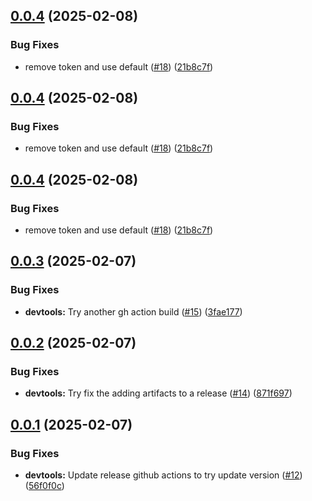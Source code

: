 ## [0.0.4](https://github.com/bkm82/flowVC/compare/v0.0.3...v0.0.4) (2025-02-08)


### Bug Fixes

* remove token and use default ([#18](https://github.com/bkm82/flowVC/issues/18)) ([21b8c7f](https://github.com/bkm82/flowVC/commit/21b8c7fc8386f10d3a87d1f93acc3c16d1d025df))

## [0.0.4](https://github.com/bkm82/flowVC/compare/v0.0.3...v0.0.4) (2025-02-08)


### Bug Fixes

* remove token and use default ([#18](https://github.com/bkm82/flowVC/issues/18)) ([21b8c7f](https://github.com/bkm82/flowVC/commit/21b8c7fc8386f10d3a87d1f93acc3c16d1d025df))

## [0.0.4](https://github.com/bkm82/flowVC/compare/v0.0.3...v0.0.4) (2025-02-08)


### Bug Fixes

* remove token and use default ([#18](https://github.com/bkm82/flowVC/issues/18)) ([21b8c7f](https://github.com/bkm82/flowVC/commit/21b8c7fc8386f10d3a87d1f93acc3c16d1d025df))

## [0.0.3](https://github.com/bkm82/flowVC/compare/v0.0.2...v0.0.3) (2025-02-07)


### Bug Fixes

* **devtools:** Try another gh action build ([#15](https://github.com/bkm82/flowVC/issues/15)) ([3fae177](https://github.com/bkm82/flowVC/commit/3fae1776860b9ba8ee9ab7bf5ad1df0bfcf9d7d2))

## [0.0.2](https://github.com/bkm82/flowVC/compare/v0.0.1...v0.0.2) (2025-02-07)


### Bug Fixes

* **devtools:** Try fix the adding artifacts to a release ([#14](https://github.com/bkm82/flowVC/issues/14)) ([871f697](https://github.com/bkm82/flowVC/commit/871f69746e427c45bc797b70bf80475aeb4cb91d))

## [0.0.1](https://github.com/bkm82/flowVC/compare/v0.0.0...v0.0.1) (2025-02-07)


### Bug Fixes

* **devtools:** Update release github actions to try update version ([#12](https://github.com/bkm82/flowVC/issues/12)) ([56f0f0c](https://github.com/bkm82/flowVC/commit/56f0f0c8374509bf1942198261db2b6a8cf5d6c0))
